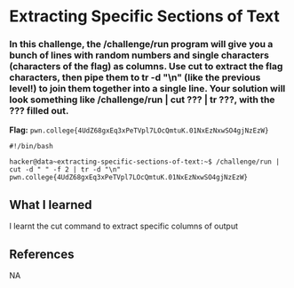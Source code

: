 # Extracting Specific Sections of Text

### In this challenge, the /challenge/run program will give you a bunch of lines with random numbers and single characters (characters of the flag) as columns. Use cut to extract the flag characters, then pipe them to tr -d "\n" (like the previous level!) to join them together into a single line. Your solution will look something like /challenge/run | cut ??? | tr ???, with the ??? filled out.

**Flag:** `pwn.college{4UdZ68gxEq3xPeTVpl7LOcQmtuK.01NxEzNxwSO4gjNzEzW}`

```
#!/bin/bash

hacker@data~extracting-specific-sections-of-text:~$ /challenge/run | cut -d " " -f 2 | tr -d "\n"
pwn.college{4UdZ68gxEq3xPeTVpl7LOcQmtuK.01NxEzNxwSO4gjNzEzW}
```

## What I learned

I learnt the cut command to extract specific columns of output

## References

NA
